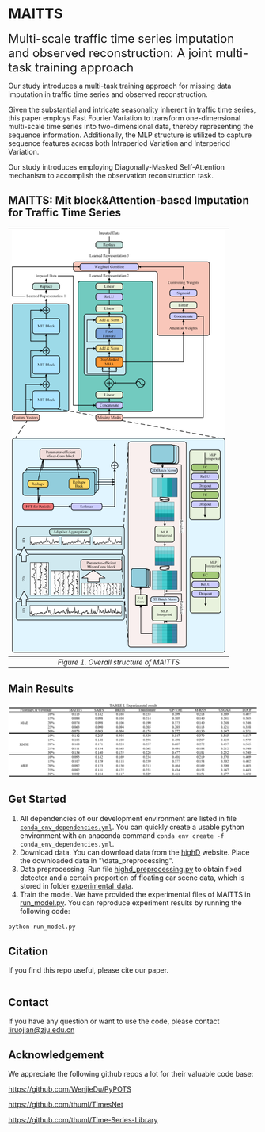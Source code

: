 # MAITTS 

<font size=5.5>Multi-scale traffic time series imputation and observed reconstruction: A joint multi-task training approach</font>

Our study introduces a multi-task training approach for missing data imputation in traffic time series and observed reconstruction. 

Given the substantial and intricate seasonality inherent in traffic time series, this paper employs Fast Fourier Variation to transform one-dimensional multi-scale time series into two-dimensional data, thereby representing the sequence information. Additionally, the MLP structure is utilized to capture sequence features across both Intraperiod Variation and Interperiod Variation. 

Our study introduces employing Diagonally-Masked Self-Attention mechanism to accomplish the observation reconstruction task. 

## MAITTS: Mit block&Attention-based Imputation for Traffic Time Series
| ![Figure1](/figs/MAITTS_structure.png)  |
| :-------------------------------------: |
| *Figure 1. Overall structure of MAITTS* |


## Main Results
![experimental_result](/figs/experimental_result.png)


## Get Started

1. All dependencies of our development environment are listed in file [`conda_env_dependencies.yml`](conda_env_dependencies.yml). You can quickly create a usable python environment with an anaconda command `conda env create -f conda_env_dependencies.yml`.
2. Download data. You can download data from the [highD](https://levelxdata.com/highd-dataset/) website. Place the downloaded data in "\data_preprocessing".
3. Data preprocessing. Run file [highd_preprocessing.py](data_preprocessing\highd_preprocessing.py) to obtain fixed detector and a certain proportion of floating car scene data, which is stored in folder [experimental_data](data_preprocessing\experimental_data).
4. Train the model. We have provided the experimental files of MAITTS in [run_model.py](run_model.py). You can reproduce  experiment results by running the following  code:

```bash
python run_model.py
```


## Citation

If you find this repo useful, please cite our paper. 

```

```




## Contact

If you have any question or want to use the code, please contact liruojian@zju.edu.cn

## Acknowledgement

We appreciate the following github repos a lot for their valuable code base:

https://github.com/WenjieDu/PyPOTS

https://github.com/thuml/TimesNet

https://github.com/thuml/Time-Series-Library

